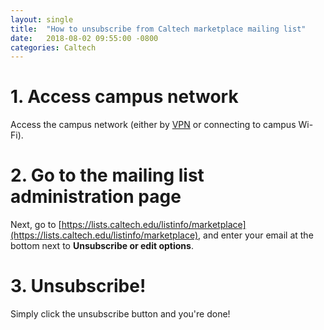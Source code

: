```yaml
---
layout: single
title:  "How to unsubscribe from Caltech marketplace mailing list"
date:   2018-08-02 09:55:00 -0800
categories: Caltech
---
```


# 1. Access campus network
Access the campus network (either by
[VPN](https://www.imss.caltech.edu/help/vpn) or connecting to campus Wi-Fi).

# 2. Go to the mailing list administration page
Next, go to
[https://lists.caltech.edu/listinfo/marketplace](https://lists.caltech.edu/listinfo/marketplace),
and enter your email at the bottom next to **Unsubscribe or edit options**.

# 3. Unsubscribe!
Simply click the unsubscribe button and you're done!
